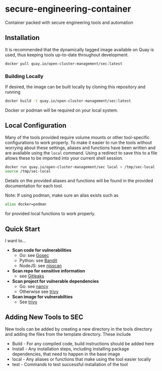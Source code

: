 # secure-engineering-container
Container packed with secure engineering tools and automation

## Installation
It is recommended that the dynamically tagged image available on Quay is used, thus keeping tools up-to-date throughout development.
```bash
docker pull quay.io/open-cluster-management/sec:latest
```

### Building Locally
If desired, the image can be built locally by cloning this repository and running
```bash
docker build -t quay.io/open-cluster-management/sec:latest
```
Docker or podman will be required on your local system.

## Local Configuration

Many of the tools provided require volume mounts or other tool-specific configurations to work properly. To make it easier to run the tools without worrying about these settings, aliases and functions have been written and are available using the `local` command. Using a redirect to save this to a file allows these to be imported into your current shell session.

```bash
docker run quay.io/open-cluster-management/sec local > /tmp/sec-local
source /tmp/sec-local
```

Details on the provided aliases and functions will be found in the provided documentation for each tool.

Note: If using podman, make sure an alias exists such as
```bash
alias docker=podman
```
for provided local functions to work properly. 

## Quick Start
I want to...
    
- **Scan code for vulnerabilities**
    - Go: see [Gosec](tools/gosec/README)
    - Python: see [Bandit](tools/bandit/README)
    - NodeJS: see [njsscan](tools/njsscan/README)
- **Scan repo for sensitive information**
    - see [Gitleaks](tools/gitleaks/README)
- **Scan project for vulnerable dependencies**
    - Go: see [nancy](tools/nancy/README)
    - Otherwise see [trivy](tools/trivy/README)
- **Scan image for vulnerabilties**
    - See [trivy](tools/trivy/README)


## Adding New Tools to SEC
New tools can be added by creating a new directory in the tools directory and adding the files from the template directory. These include
- Build - For any compiled code, build instructions should be added here
- Install - Any installation steps, including installing package dependencies, that need to happen in the base image
- local - Any aliases or functions that make using the tool easier locally
- test - Commands to test successful installation of the tool